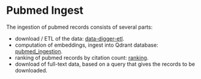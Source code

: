# Pubmed Ingest

The ingestion of pubmed records consists of several parts:

* download / ETL of the data: [data-digger-etl](data-digger-etl/README.md).
* computation of embeddings, ingest into Qdrant database: [pubmed_ingestion](pubmed_ingestion/README.md).
* ranking of pubmed records by citation count: [ranking](rankings.md).
* download of full-text data, based on a query that gives the records to be downloaded. 
